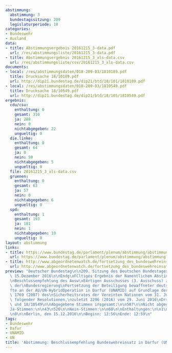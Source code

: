 ```yaml
---
abstimmung:
  abstimmung: 3
  bundestagssitzung: 209
  legislaturperiode: 18
categories:
- Bundeswehr
- Ausland
data:
- title: Abstimmungsergebnis 20161215_3-data.pdf
  url: /res/abstimmungsliste/20161215_3-data.pdf
- title: Abstimmungsergebnis 20161215_3_xls-data.csv
  url: /res/abstimmungsliste/csv/20161215_3_xls-data.csv
documents:
- local: /res/abstimmungsdaten/018-209-03/1810189.pdf
  title: Drucksache 18/10189.pdf
  url: http://dip21.bundestag.de/dip21/btd/18/101/1810189.pdf
- local: /res/abstimmungsdaten/018-209-03/1810549.pdf
  title: Drucksache 18/10549.pdf
  url: http://dip21.bundestag.de/dip21/btd/18/105/1810549.pdf
ergebnis:
  cdu/csu:
    enthaltung: 0
    gesamt: 310
    ja: 288
    nein: 0
    nichtabgegeben: 22
    ungueltig: 0
  die.linke:
    enthaltung: 0
    gesamt: 64
    ja: 0
    nein: 59
    nichtabgegeben: 5
    ungueltig: 0
  file: 20161215_3_xls-data.csv
  gruenen:
    enthaltung: 0
    gesamt: 63
    ja: 57
    nein: 0
    nichtabgegeben: 6
    ungueltig: 0
  spd:
    enthaltung: 1
    gesamt: 193
    ja: 181
    nein: 1
    nichtabgegeben: 10
    ungueltig: 0
layout: abstimmung
links:
- title: https://www.bundestag.de/parlament/plenum/abstimmung/abstimmung?id=445
  url: https://www.bundestag.de/parlament/plenum/abstimmung/abstimmung?id=445
- title: http://www.abgeordnetenwatch.de/fortsetzung_des_bundeswehreinsatzes_in_darfur-1105-831.html
  url: http://www.abgeordnetenwatch.de/fortsetzung_des_bundeswehreinsatzes_in_darfur-1105-831.html
preview: "Deutscher Bundestag\n\n209. Sitzung des Deutschen Bundestages\nam Donnerstag,\
  \ 15.Dezember 2016\n\nEndg\xFCltiges Ergebnis der Namentlichen Abstimmung Nr. 3\n\
  \nBeschlussempfehlung des Ausw\xE4rtigen Ausschusses (3. Ausschuss) zu dem Antrag\
  \ der\nBundesregierung\nFortsetzung der Beteiligung bewaffneter deutscher Streitkr\xE4\
  fte an der AU/UN-HybridOperation in Darfur (UNAMID) auf Grundlage der Resolution\
  \ 1769 (2007) des\nSicherheitsrates der Vereinten Nationen vom 31. Juli 2007 und\
  \ folgender Resolutionen,\nzuletzt 2296 (2016) vom 29. Juni 2016\nDrs. 18/10189\
  \ und 18/10549\n\nAbgegebene Stimmen insgesamt:\n\n587\n\nNicht abgegebene Stimmen:\n\
  Ja-Stimmen:\n\n43\n526\n\nNein-Stimmen:\n\n60\n\nEnthaltungen:\n\n1\n\nUng\xFCltige:\n\
  \n0\n\nBerlin, den 15.12.2016\n\nBeginn: 12:56\nEnde: 12:59\n"
tags:
- Bundeswehr
- Dafur
- UNAMID
- UN
title: 'Abstimmung: Beschlussempfehlung Bundeswehreinsatz in Darfur (UNAMID)'
---
```

